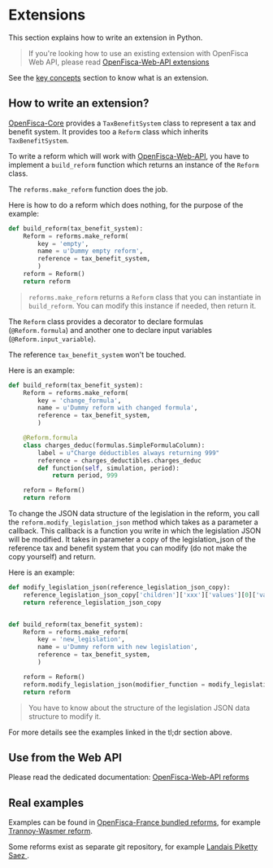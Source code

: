 # Extensions

This section explains how to write an extension in Python.

> If you're looking how to use an existing extension with OpenFisca Web API, please read
> [OpenFisca-Web-API extensions](../openfisca-web-api/extensions)

See the [key concepts](../key-concepts.md#extensions) section to know what is an extension.

## How to write an extension?

[OpenFisca-Core](https://github.com/openfisca/openfisca-core) provides a `TaxBenefitSystem` class to represent a tax and benefit system. It provides too a `Reform` class which inherits `TaxBenefitSystem`.

To write a reform which will work with [OpenFisca-Web-API](https://github.com/openfisca/openfisca-web-api),
you have to implement a `build_reform` function which returns an instance of the `Reform` class.

The `reforms.make_reform` function does the job.

Here is how to do a reform which does nothing, for the purpose of the example:

```python
def build_reform(tax_benefit_system):
    Reform = reforms.make_reform(
        key = 'empty',
        name = u'Dummy empty reform',
        reference = tax_benefit_system,
        )
    reform = Reform()
    return reform
```

> `reforms.make_reform` returns a `Reform` class that you can instantiate in `build_reform`.
> You can modify this instance if needed, then return it.

The `Reform` class provides a decorator to declare formulas (`@Reform.formula`) and another one to declare input variables (`@Reform.input_variable`).

The reference `tax_benefit_system` won't be touched.

Here is an example:

```python
def build_reform(tax_benefit_system):
    Reform = reforms.make_reform(
        key = 'change_formula',
        name = u'Dummy reform with changed formula',
        reference = tax_benefit_system,
        )

    @Reform.formula
    class charges_deduc(formulas.SimpleFormulaColumn):
        label = u"Charge déductibles always returning 999"
        reference = charges_deductibles.charges_deduc
        def function(self, simulation, period):
            return period, 999

    reform = Reform()
    return reform
```

To change the JSON data structure of the legislation in the reform, you call the `reform.modify_legislation_json` method which takes as a parameter a callback.
This callback is a function you write in which the legislation JSON will be modified.
It takes in parameter a copy of the legislation_json of the reference tax and benefit system that you can modify (do not make the copy yourself) and return.

Here is an example:

```python
def modify_legislation_json(reference_legislation_json_copy):
    reference_legislation_json_copy['children']['xxx']['values'][0]['value'] = 0
    return reference_legislation_json_copy


def build_reform(tax_benefit_system):
    Reform = reforms.make_reform(
        key = 'new_legislation',
        name = u'Dummy reform with new legislation',
        reference = tax_benefit_system,
        )

    reform = Reform()
    reform.modify_legislation_json(modifier_function = modify_legislation_json)
    return reform
```

> You have to know about the structure of the legislation JSON data structure to modify it.

For more details see the examples linked in the tl;dr section above.

## Use from the Web API

Please read the dedicated documentation:
[OpenFisca-Web-API reforms](https://github.com/openfisca/openfisca-web-api/tree/next/docs/reforms.md)

## Real examples

Examples can be found in [OpenFisca-France bundled reforms](https://github.com/openfisca/openfisca-france/tree/next/openfisca_france/reforms), for example [Trannoy-Wasmer reform](https://github.com/openfisca/openfisca-france/blob/next/openfisca_france/reforms/trannoy_wasmer.py).

Some reforms exist as separate git repository, for example [Landais Piketty Saez ](https://github.com/openfisca/openfisca-france-reform-landais-piketty-saez).
